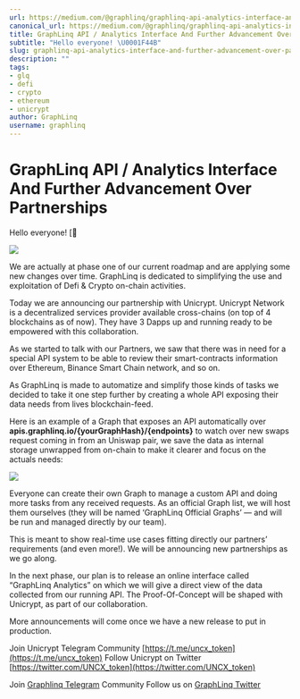 ```yaml
---
url: https://medium.com/@graphlinq/graphlinq-api-analytics-interface-and-further-advancement-over-partnerships-bafb50bb1512
canonical_url: https://medium.com/@graphlinq/graphlinq-api-analytics-interface-and-further-advancement-over-partnerships-bafb50bb1512
title: GraphLinq API / Analytics Interface And Further Advancement Over Partnerships
subtitle: "Hello everyone! \U0001F44B"
slug: graphlinq-api-analytics-interface-and-further-advancement-over-partnerships
description: ""
tags:
- glq
- defi
- crypto
- ethereum
- unicrypt
author: GraphLinq
username: graphlinq
---
```


# GraphLinq API / Analytics Interface And Further Advancement Over Partnerships

Hello everyone! [👋

![][image_ref_MSpxWHgyeXlHOEJwdXNyTXVzYUhwRVZ3LnBuZw==]

We are actually at phase one of our current roadmap and are applying some new changes over time. GraphLinq is dedicated to simplifying the use and exploitation of Defi & Crypto on-chain activities.

Today we are announcing our partnership with Unicrypt. Unicrypt Network is a decentralized services provider available cross-chains (on top of 4 blockchains as of now). They have 3 Dapps up and running ready to be empowered with this collaboration.

As we started to talk with our Partners, we saw that there was in need for a special API system to be able to review their smart-contracts information over Ethereum, Binance Smart Chain network, and so on.

As GraphLinq is made to automatize and simplify those kinds of tasks we decided to take it one step further by creating a whole API exposing their data needs from lives blockchain-feed.

Here is an example of a Graph that exposes an API automatically over **apis.graphlinq.io/{yourGraphHash}/{endpoints}** to watch over new swaps request coming in from an Uniswap pair, we save the data as internal storage unwrapped from on-chain to make it clearer and focus on the actuals needs:

![][image_ref_MSpheFJZMG9nUWVsNXNsOFpXb2xZTzRnLmdpZg==]

Everyone can create their own Graph to manage a custom API and doing more tasks from any received requests. As an official Graph list, we will host them ourselves (they will be named ‘GraphLinq Official Graphs’ — and will be run and managed directly by our team).

This is meant to show real-time use cases fitting directly our partners’ requirements (and even more!). We will be announcing new partnerships as we go along.

In the next phase, our plan is to release an online interface called “GraphLinq Analytics” on which we will give a direct view of the data collected from our running API. The Proof-Of-Concept will be shaped with Unicrypt, as part of our collaboration.

More announcements will come once we have a new release to put in production.

Join Unicrypt Telegram Community [https://t.me/uncx_token](https://t.me/uncx_token) 
Follow Unicrypt on Twitter [https://twitter.com/UNCX_token](https://twitter.com/UNCX_token)

Join [Graphlinq Telegram](http://t.me/graphlinq) Community
Follow us on [GraphLinq Twitter](https://twitter.com/graphlinq_proto)


[image_ref_MSpxWHgyeXlHOEJwdXNyTXVzYUhwRVZ3LnBuZw==]: data:image/png;base64,
[image_ref_MSpheFJZMG9nUWVsNXNsOFpXb2xZTzRnLmdpZg==]: data:image/gif;base64,

